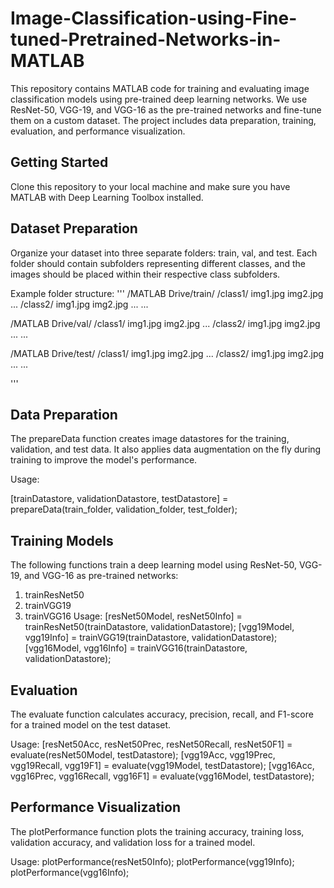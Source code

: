 # Image-Classification-using-Fine-tuned-Pretrained-Networks-in-MATLAB
This repository contains MATLAB code for training and evaluating image classification models using pre-trained deep learning networks. We use ResNet-50, VGG-19, and VGG-16 as the pre-trained networks and fine-tune them on a custom dataset. The project includes data preparation, training, evaluation, and performance visualization.

## Getting Started
Clone this repository to your local machine and make sure you have MATLAB with Deep Learning Toolbox installed.

## Dataset Preparation
Organize your dataset into three separate folders: train, val, and test. Each folder should contain subfolders representing different classes, and the images should be placed within their respective class subfolders.

Example folder structure:
'''
/MATLAB Drive/train/
    /class1/
        img1.jpg
        img2.jpg
        ...
    /class2/
        img1.jpg
        img2.jpg
        ...
    ...

/MATLAB Drive/val/
    /class1/
        img1.jpg
        img2.jpg
        ...
    /class2/
        img1.jpg
        img2.jpg
        ...
    ...

/MATLAB Drive/test/
    /class1/
        img1.jpg
        img2.jpg
        ...
    /class2/
        img1.jpg
        img2.jpg
        ...
    ...

'''
## Data Preparation
The prepareData function creates image datastores for the training, validation, and test data. It also applies data augmentation on the fly during training to improve the model's performance.

Usage:

[trainDatastore, validationDatastore, testDatastore] = prepareData(train_folder, validation_folder, test_folder);

## Training Models
The following functions train a deep learning model using ResNet-50, VGG-19, and VGG-16 as pre-trained networks:

1. trainResNet50
2. trainVGG19
3. trainVGG16
Usage:
[resNet50Model, resNet50Info] = trainResNet50(trainDatastore, validationDatastore);
[vgg19Model, vgg19Info] = trainVGG19(trainDatastore, validationDatastore);
[vgg16Model, vgg16Info] = trainVGG16(trainDatastore, validationDatastore);

## Evaluation
The evaluate function calculates accuracy, precision, recall, and F1-score for a trained model on the test dataset.

Usage:
[resNet50Acc, resNet50Prec, resNet50Recall, resNet50F1] = evaluate(resNet50Model, testDatastore);
[vgg19Acc, vgg19Prec, vgg19Recall, vgg19F1] = evaluate(vgg19Model, testDatastore);
[vgg16Acc, vgg16Prec, vgg16Recall, vgg16F1] = evaluate(vgg16Model, testDatastore);

## Performance Visualization
The plotPerformance function plots the training accuracy, training loss, validation accuracy, and validation loss for a trained model.

Usage:
plotPerformance(resNet50Info);
plotPerformance(vgg19Info);
plotPerformance(vgg16Info);
